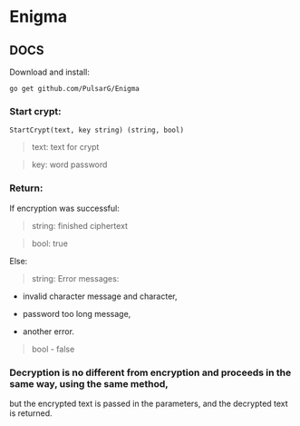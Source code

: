 # Enigma

## DOCS

Download and install:
```
go get github.com/PulsarG/Enigma
```

### Start crypt:

```
StartCrypt(text, key string) (string, bool)
```

> text: text for crypt

> key: word password

### Return:

If encryption was successful:

> string: finished ciphertext

> bool: true

Else:

> string: Error messages:

- invalid character message and character,

* password too long message,

+ another error.

> bool - false

### Decryption is no different from encryption and proceeds in the same way, using the same method, 
but the encrypted text is passed in the parameters, and the decrypted text is returned.
